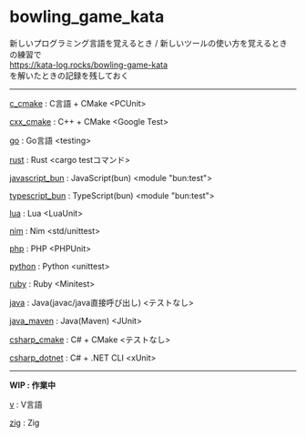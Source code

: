 # bowling_game_kata

新しいプログラミング言語を覚えるとき / 新しいツールの使い方を覚えるとき の練習で  
https://kata-log.rocks/bowling-game-kata  
を解いたときの記録を残しておく  

---

[c_cmake](./c_cmake/README.md)  : C言語 + CMake \<PCUnit\>

[cxx_cmake](./cxx_cmake/README.md) : C++ + CMake \<Google Test\>

[go](./go/README.md) : Go言語 \<testing\>

[rust](./rust/README.md) : Rust \<cargo testコマンド\>

[javascript_bun](./javascript_bun/README.md) : JavaScript(bun) \<module "bun:test"\>

[typescript_bun](./typescript_bun/README.md) : TypeScript(bun) \<module "bun:test"\>

[lua](./lua/README.md) : Lua \<LuaUnit\>

[nim](./nim/README.md) : Nim \<std/unittest\>

[php](./php/README.md) : PHP \<PHPUnit\>

[python](./python/README.md) : Python \<unittest\>

[ruby](./ruby/README.md) : Ruby \<Minitest\>

[java](./java/README.md) : Java(javac/java直接呼び出し) \<テストなし\>

[java_maven](./java_maven/README.md) : Java(Maven) \<JUnit\>

[csharp_cmake](./csharp_cmake/README.md) : C# + CMake \<テストなし\>

[csharp_dotnet](./csharp_dotnet/README.md) : C# + .NET CLI \<xUnit\>

---

**WIP : 作業中**

[v](./v/README.md) : V言語

[zig](./zig/) : Zig

